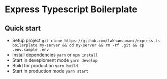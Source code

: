 # Express Typescript Boilerplate

## Quick start

* Setup project `git clone https://github.com/lakhansamani/express-ts-boilerplate my-server && cd my-server && rm -rf .git && cp .env.sample .env`
* Install dependencies `yarn` or `npm install`
* Start in deveploment mode `yarn develop`
* Build for production `yarn build`
* Start in production mode `yarn start`
